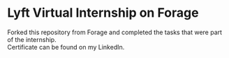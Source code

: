 # Lyft Virtual Internship on Forage
Forked this repository from Forage and completed the tasks that were part of the internship.\
Certificate can be found on my LinkedIn.
